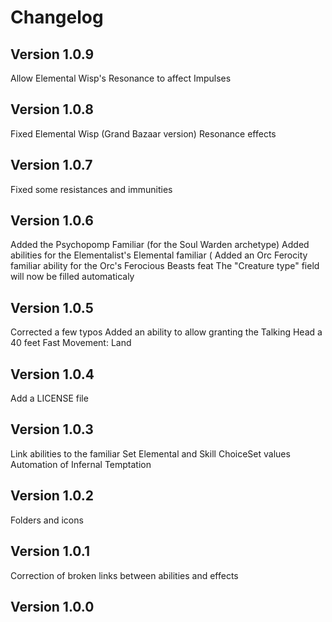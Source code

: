 # Changelog

## Version 1.0.9
Allow Elemental Wisp's Resonance to affect Impulses

## Version 1.0.8
Fixed Elemental Wisp (Grand Bazaar version) Resonance effects

## Version 1.0.7
Fixed some resistances and immunities

## Version 1.0.6
Added the Psychopomp Familiar (for the Soul Warden archetype)
Added abilities for the Elementalist's Elemental familiar (
Added an Orc Ferocity familiar ability for the Orc's Ferocious Beasts feat
The "Creature type" field will now be filled automaticaly

## Version 1.0.5
Corrected a few typos
Added an ability to allow granting the Talking Head a 40 feet Fast Movement: Land

## Version 1.0.4
Add a LICENSE file

## Version 1.0.3
Link abilities to the familiar
Set Elemental and Skill ChoiceSet values
Automation of Infernal Temptation

## Version 1.0.2
Folders and icons

## Version 1.0.1
Correction of broken links between abilities and effects

## Version 1.0.0
